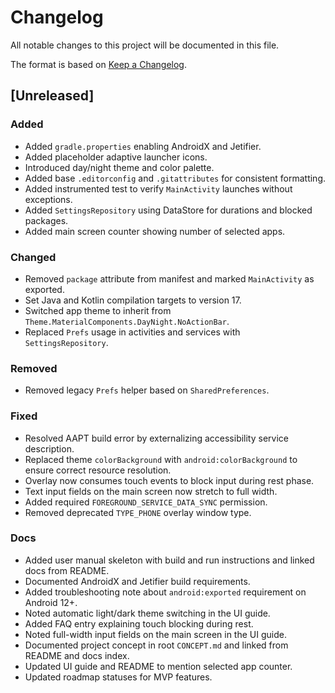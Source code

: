 # Changelog

All notable changes to this project will be documented in this file.

The format is based on [Keep a Changelog](https://keepachangelog.com/en/1.1.0/).

## [Unreleased]
### Added
- Added `gradle.properties` enabling AndroidX and Jetifier.
- Added placeholder adaptive launcher icons.
- Introduced day/night theme and color palette.
- Added base `.editorconfig` and `.gitattributes` for consistent formatting.
- Added instrumented test to verify `MainActivity` launches without exceptions.
- Added `SettingsRepository` using DataStore for durations and blocked packages.
- Added main screen counter showing number of selected apps.

### Changed
- Removed `package` attribute from manifest and marked `MainActivity` as exported.
- Set Java and Kotlin compilation targets to version 17.
- Switched app theme to inherit from `Theme.MaterialComponents.DayNight.NoActionBar`.
- Replaced `Prefs` usage in activities and services with `SettingsRepository`.

### Removed
- Removed legacy `Prefs` helper based on `SharedPreferences`.

### Fixed
- Resolved AAPT build error by externalizing accessibility service description.
- Replaced theme `colorBackground` with `android:colorBackground` to ensure correct resource resolution.
- Overlay now consumes touch events to block input during rest phase.
- Text input fields on the main screen now stretch to full width.
- Added required `FOREGROUND_SERVICE_DATA_SYNC` permission.
- Removed deprecated `TYPE_PHONE` overlay window type.

### Docs
- Added user manual skeleton with build and run instructions and linked docs from README.
- Documented AndroidX and Jetifier build requirements.
- Added troubleshooting note about `android:exported` requirement on Android 12+.
- Noted automatic light/dark theme switching in the UI guide.
- Added FAQ entry explaining touch blocking during rest.
- Noted full-width input fields on the main screen in the UI guide.
- Documented project concept in root `CONCEPT.md` and linked from README and docs index.
- Updated UI guide and README to mention selected app counter.
 - Updated roadmap statuses for MVP features.
